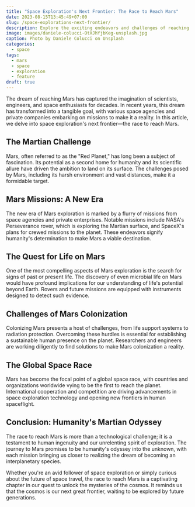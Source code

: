 ```yaml
---
title: "Space Exploration's Next Frontier: The Race to Reach Mars"
date: 2023-08-15T13:45:49+07:00
slug: /space-explorations-next-frontier/
description: Explore the exciting endeavors and challenges of reaching Mars in the new era of space exploration.
image: images/daniele-colucci-OtXJhYjbKeg-unsplash.jpg
caption: Photo by Daniele Colucci on Unsplash
categories:
  - space
tags:
  - mars 
  - space 
  - exploration
  - feature
draft: true
---
```


The dream of reaching Mars has captured the imagination of scientists, engineers, and space enthusiasts for decades. In recent years, this dream has transformed into a tangible goal, with various space agencies and private companies embarking on missions to make it a reality. In this article, we delve into space exploration's next frontier—the race to reach Mars.

## The Martian Challenge

Mars, often referred to as the "Red Planet," has long been a subject of fascination. Its potential as a second home for humanity and its scientific allure have driven the ambition to land on its surface. The challenges posed by Mars, including its harsh environment and vast distances, make it a formidable target.

## Mars Missions: A New Era

The new era of Mars exploration is marked by a flurry of missions from space agencies and private enterprises. Notable missions include NASA's Perseverance rover, which is exploring the Martian surface, and SpaceX's plans for crewed missions to the planet. These endeavors signify humanity's determination to make Mars a viable destination.

## The Quest for Life on Mars

One of the most compelling aspects of Mars exploration is the search for signs of past or present life. The discovery of even microbial life on Mars would have profound implications for our understanding of life's potential beyond Earth. Rovers and future missions are equipped with instruments designed to detect such evidence.

## Challenges of Mars Colonization


Colonizing Mars presents a host of challenges, from life support systems to radiation protection. Overcoming these hurdles is essential for establishing a sustainable human presence on the planet. Researchers and engineers are working diligently to find solutions to make Mars colonization a reality.

## The Global Space Race

Mars has become the focal point of a global space race, with countries and organizations worldwide vying to be the first to reach the planet. International cooperation and competition are driving advancements in space exploration technology and opening new frontiers in human spaceflight.

## Conclusion: Humanity's Martian Odyssey


The race to reach Mars is more than a technological challenge; it is a testament to human ingenuity and our unrelenting spirit of exploration. The journey to Mars promises to be humanity's odyssey into the unknown, with each mission bringing us closer to realizing the dream of becoming an interplanetary species.

Whether you're an avid follower of space exploration or simply curious about the future of space travel, the race to reach Mars is a captivating chapter in our quest to unlock the mysteries of the cosmos. It reminds us that the cosmos is our next great frontier, waiting to be explored by future generations.
